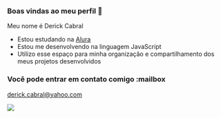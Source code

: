 ### Boas vindas ao meu perfil 💜

Meu nome é Derick Cabral

- Estou estudando na [Alura](https://www.alura.com.br)
- Estou me desenvolvendo na linguagem JavaScript
- Utilizo esse espaço para minha organização e compartilhamento dos meus projetos desenvolvidos

### Você pode entrar em contato comigo :mailbox

derick.cabral@yahoo.com

![](https://tenor.com/pt-BR/view/sukuna-jjk-manga-shibuya-fire-arrow-gif-8647304160162549335)

